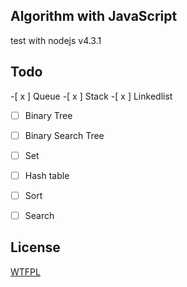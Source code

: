 ## Algorithm with JavaScript
test with nodejs v4.3.1

## Todo
-[ x ] Queue
-[ x ] Stack
-[ x ] Linkedlist
-[ ] Binary Tree
-[ ] Binary Search Tree
-[ ] Set
-[ ] Hash table
-[ ] Sort
-[ ] Search


## License
[WTFPL](http://www.wtfpl.net/txt/copying/)
